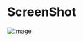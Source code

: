 # ScreenShot
![image](https://github.com/user-attachments/assets/5c34ee83-f7da-4807-bbad-f8c6358dc885)
